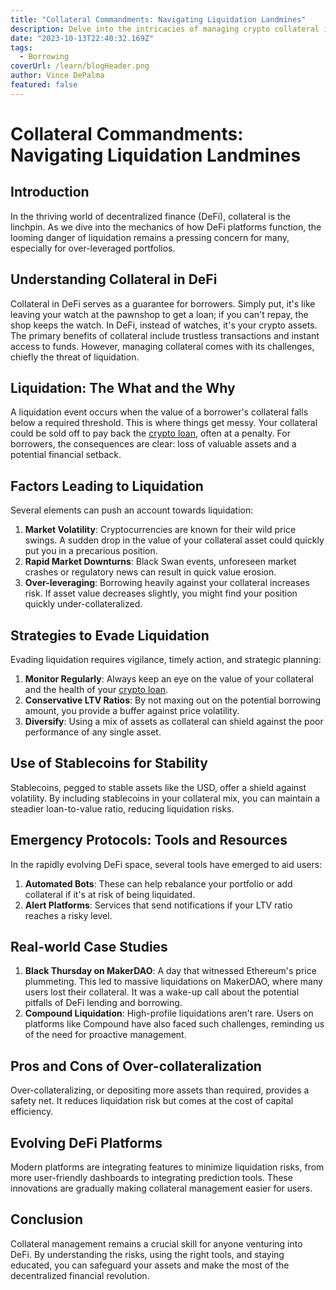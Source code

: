 ```yaml
---
title: "Collateral Commandments: Navigating Liquidation Landmines"
description: Delve into the intricacies of managing crypto collateral in the decentralized finance landscape. Master the strategies to safeguard your assets and evade the dreaded claws of liquidation.
date: "2023-10-13T22:40:32.169Z"
tags:
  - Borrowing
coverUrl: /learn/blogHeader.png
author: Vince DePalma
featured: false
---
```


# Collateral Commandments: Navigating Liquidation Landmines

## Introduction

In the thriving world of decentralized finance (DeFi), collateral is the linchpin. As we dive into the mechanics of how DeFi platforms function, the looming danger of liquidation remains a pressing concern for many, especially for over-leveraged portfolios.

## Understanding Collateral in DeFi

Collateral in DeFi serves as a guarantee for borrowers. Simply put, it's like leaving your watch at the pawnshop to get a loan; if you can't repay, the shop keeps the watch. In DeFi, instead of watches, it's your crypto assets. The primary benefits of collateral include trustless transactions and instant access to funds. However, managing collateral comes with its challenges, chiefly the threat of liquidation.

## Liquidation: The What and the Why

A liquidation event occurs when the value of a borrower's collateral falls below a required threshold. This is where things get messy. Your collateral could be sold off to pay back the [crypto loan](https://rocko.co), often at a penalty. For borrowers, the consequences are clear: loss of valuable assets and a potential financial setback.

## Factors Leading to Liquidation

Several elements can push an account towards liquidation:

1. **Market Volatility**: Cryptocurrencies are known for their wild price swings. A sudden drop in the value of your collateral asset could quickly put you in a precarious position.
2. **Rapid Market Downturns**: Black Swan events, unforeseen market crashes or regulatory news can result in quick value erosion.
3. **Over-leveraging**: Borrowing heavily against your collateral increases risk. If asset value decreases slightly, you might find your position quickly under-collateralized.

## Strategies to Evade Liquidation

Evading liquidation requires vigilance, timely action, and strategic planning:

1. **Monitor Regularly**: Always keep an eye on the value of your collateral and the health of your [crypto loan](https://rocko.co).
2. **Conservative LTV Ratios**: By not maxing out on the potential borrowing amount, you provide a buffer against price volatility.
3. **Diversify**: Using a mix of assets as collateral can shield against the poor performance of any single asset.

## Use of Stablecoins for Stability

Stablecoins, pegged to stable assets like the USD, offer a shield against volatility. By including stablecoins in your collateral mix, you can maintain a steadier loan-to-value ratio, reducing liquidation risks.

## Emergency Protocols: Tools and Resources

In the rapidly evolving DeFi space, several tools have emerged to aid users:

1. **Automated Bots**: These can help rebalance your portfolio or add collateral if it's at risk of being liquidated.
2. **Alert Platforms**: Services that send notifications if your LTV ratio reaches a risky level.

## Real-world Case Studies

1. **Black Thursday on MakerDAO**: A day that witnessed Ethereum's price plummeting. This led to massive liquidations on MakerDAO, where many users lost their collateral. It was a wake-up call about the potential pitfalls of DeFi lending and borrowing.
2. **Compound Liquidation**: High-profile liquidations aren't rare. Users on platforms like Compound have also faced such challenges, reminding us of the need for proactive management.

## Pros and Cons of Over-collateralization

Over-collateralizing, or depositing more assets than required, provides a safety net. It reduces liquidation risk but comes at the cost of capital efficiency.

## Evolving DeFi Platforms

Modern platforms are integrating features to minimize liquidation risks, from more user-friendly dashboards to integrating prediction tools. These innovations are gradually making collateral management easier for users.

## Conclusion

Collateral management remains a crucial skill for anyone venturing into DeFi. By understanding the risks, using the right tools, and staying educated, you can safeguard your assets and make the most of the decentralized financial revolution.
